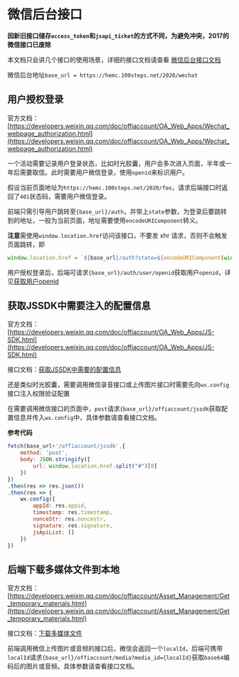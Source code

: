 # 微信后台接口

**因新旧接口储存`access_token`和`jsapi_ticket`的方式不同，为避免冲突，2017的微信接口已废除**

本文档只会讲几个接口的使用场景，详细的接口文档请查看 [微信后台接口文档](https://github.com/BBT-Tech/wechat/blob/master/docs/%E6%8E%A5%E5%8F%A3%E6%96%87%E6%A1%A3.md)

微信后台地址`base_url = https://hemc.100steps.net/2020/wechat`

## 用户授权登录

官方文档：[https://developers.weixin.qq.com/doc/offiaccount/OA_Web_Apps/Wechat_webpage_authorization.html](https://developers.weixin.qq.com/doc/offiaccount/OA_Web_Apps/Wechat_webpage_authorization.html)

一个活动需要记录用户登录状态，比如时光胶囊，用户会多次进入页面，半年或一年后需要取信。此时需要用户微信登录，使用`openid`来标识用户。



假设当前页面地址为`https://hemc.100steps.net/2020/foo`，请求后端接口时返回了`401`状态码，需要用户微信登录。

前端只需引导用户跳转至`{base_url}/auth`，并带上`state`参数，为登录后要跳转到的地址，一般为当前页面，地址需要使用`encodeURIComponent`转义。

**注意**需使用`window.location.href`访问该接口，不要发 xhr 请求，否则不会触发页面跳转，即

```javascript
window.location.href = `${base_url}/auth?state=${encodeURIComponent(window.location.href)}`
```

用户授权登录后，后端可请求`{base_url}/auth/user/openid`获取用户`openid`，详见[获取用户openid](https://github.com/BBT-Tech/wechat/blob/master/docs/%E6%8E%A5%E5%8F%A3%E6%96%87%E6%A1%A3.md#u1-%E8%8E%B7%E5%8F%96%E7%94%A8%E6%88%B7openid)



## 获取JSSDK中需要注入的配置信息

官方文档：[https://developers.weixin.qq.com/doc/offiaccount/OA_Web_Apps/JS-SDK.html](https://developers.weixin.qq.com/doc/offiaccount/OA_Web_Apps/JS-SDK.html)

接口文档：[获取JSSDK中需要的配置信息](https://github.com/BBT-Tech/wechat/blob/master/docs/%E6%8E%A5%E5%8F%A3%E6%96%87%E6%A1%A3.md#o1-%E8%8E%B7%E5%8F%96-jssdk-%E4%B8%AD%E9%9C%80%E8%A6%81%E7%9A%84%E9%85%8D%E7%BD%AE%E4%BF%A1%E6%81%AF)

还是类似时光胶囊，需要调用微信录音接口或上传图片接口时需要先向`wx.config`接口注入权限验证配置



在需要调用微信接口的页面中，`post`请求`{base_url}/offiaccount/jssdk`获取配置信息并传入`wx.config`中，具体参数请查看接口文档。

**参考代码**

```javascript
fetch(base_url+'/offiaccount/jssdk',{
    method: 'post',
    body: JSON.stringify({ 
        url: window.location.href.split("#")[0] 
    })
})
.then(res => res.json())
.then(res => {
    wx.config({
        appId: res.appid,
        timestamp: res.timestamp,
        nonceStr: res.noncestr,
        signature: res.signature,
        jsApiList: []
    })
})
```



## 后端下载多媒体文件到本地

官方文档：[https://developers.weixin.qq.com/doc/offiaccount/Asset_Management/Get_temporary_materials.html](https://developers.weixin.qq.com/doc/offiaccount/Asset_Management/Get_temporary_materials.html)

接口文档：[下载多媒体文件](https://github.com/BBT-Tech/wechat/blob/master/docs/%E6%8E%A5%E5%8F%A3%E6%96%87%E6%A1%A3.md#o2-%E4%B8%8B%E8%BD%BD%E5%A4%9A%E5%AA%92%E4%BD%93%E6%96%87%E4%BB%B6)

前端调用微信上传图片或音频的接口后，微信会返回一个`localId`，后端可携带`localId`请求`{base_url}/offiaccount/media?media_id={localId}`获取`base64`编码后的图片或音频。具体参数请查看接口文档。